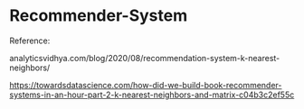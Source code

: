 # Recommender-System

Reference:

analyticsvidhya.com/blog/2020/08/recommendation-system-k-nearest-neighbors/

https://towardsdatascience.com/how-did-we-build-book-recommender-systems-in-an-hour-part-2-k-nearest-neighbors-and-matrix-c04b3c2ef55c